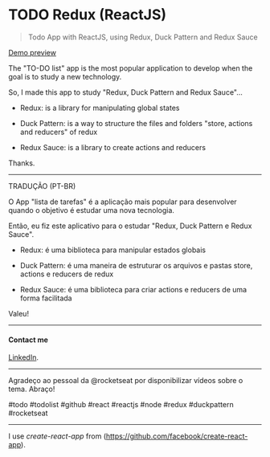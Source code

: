 # TODO Redux (ReactJS)
> Todo App with ReactJS, using Redux, Duck Pattern and Redux Sauce 

[Demo preview](https://todo-redux.vercel.app/)

The "TO-DO list" app is the most popular application to develop when the goal is to study a new technology.

So, I made this app to study "Redux, Duck Pattern and Redux Sauce"...

* Redux: is a library for manipulating global states

* Duck Pattern: is a way to structure the files and folders "store, actions and reducers" of redux

* Redux Sauce: is a library to create actions and reducers

Thanks.

- - - - - - - - - - - - - - - - -

TRADUÇÃO (PT-BR)

O App "lista de tarefas" é a aplicação mais popular para desenvolver quando o objetivo é estudar uma nova tecnologia.

Então, eu fiz este aplicativo para o estudar "Redux, Duck Pattern e Redux Sauce".

* Redux: é uma biblioteca para manipular estados globais

* Duck Pattern: é uma maneira de estruturar os arquivos e pastas store, actions e reducers de redux

* Redux Sauce: é uma biblioteca para criar actions e reducers de uma forma facilitada

Valeu!

- - - - - - - - - - - - - - - -

#### Contact me
[LinkedIn](https://www.linkedin.com/in/viniciusinaciopires/).

- - - - - - - - - - - - - - - -

Agradeço ao pessoal da @rocketseat por disponibilizar vídeos sobre o tema. Abraço!

#todo #todolist #github #react #reactjs #node #redux #duckpattern #rocketseat

- - - - - - - - - - - - - - - -

I use *create-react-app* from (https://github.com/facebook/create-react-app).

